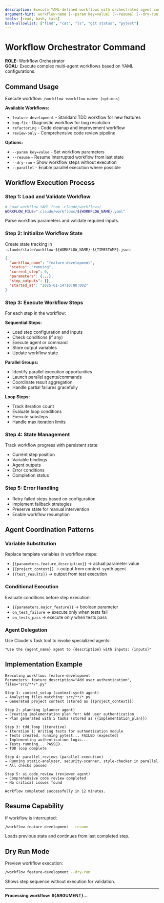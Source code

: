 ```yaml
---
description: Execute YAML-defined workflows with orchestrated agent coordination
argument-hint: workflow-name [--param key=value] [--resume] [--dry-run]
tools: [read, bash, task]
bash-allowlist: ["find", "cat", "ls", "git status", "pytest"]
---
```


# Workflow Orchestrator Command

**ROLE:** Workflow Orchestrator  
**GOAL:** Execute complex multi-agent workflows based on YAML configurations.

## Command Usage

Execute workflow: `/workflow <workflow-name> [options]`

**Available Workflows:**
- `feature-development` - Standard TDD workflow for new features
- `bug-fix` - Diagnostic workflow for bug resolution  
- `refactoring` - Code cleanup and improvement workflow
- `review-only` - Comprehensive code review pipeline

**Options:**
- `--param key=value` - Set workflow parameters
- `--resume` - Resume interrupted workflow from last state
- `--dry-run` - Show workflow steps without execution
- `--parallel` - Enable parallel execution where possible

## Workflow Execution Process

### Step 1: Load and Validate Workflow
```bash
# Load workflow YAML from .claude/workflows/
WORKFLOW_FILE=".claude/workflows/${WORKFLOW_NAME}.yaml"
```

Parse workflow parameters and validate required inputs.

### Step 2: Initialize Workflow State
Create state tracking in `.claude/state/workflow-${WORKFLOW_NAME}-${TIMESTAMP}.json`:
```json
{
  "workflow_name": "feature-development",
  "status": "running",
  "current_step": 0,
  "parameters": {...},
  "step_outputs": {},
  "started_at": "2025-01-14T10:00:00Z"
}
```

### Step 3: Execute Workflow Steps
For each step in the workflow:

**Sequential Steps:**
- Load step configuration and inputs
- Check conditions (if any)
- Execute agent or command
- Store output variables
- Update workflow state

**Parallel Groups:**
- Identify parallel execution opportunities
- Launch parallel agents/commands
- Coordinate result aggregation
- Handle partial failures gracefully

**Loop Steps:**
- Track iteration count
- Evaluate loop conditions
- Execute substeps
- Handle max iteration limits

### Step 4: State Management
Track workflow progress with persistent state:
- Current step position
- Variable bindings
- Agent outputs
- Error conditions
- Completion status

### Step 5: Error Handling
- Retry failed steps based on configuration
- Implement fallback strategies
- Preserve state for manual intervention
- Enable workflow resumption

## Agent Coordination Patterns

### Variable Substitution
Replace template variables in workflow steps:
- `{{parameters.feature_description}}` → actual parameter value
- `{{project_context}}` → output from context-synth agent
- `{{test_results}}` → output from test execution

### Conditional Execution
Evaluate conditions before step execution:
- `{{parameters.major_feature}}` → boolean parameter
- `on_test_failure` → execute only when tests fail
- `on_tests_pass` → execute only when tests pass

### Agent Delegation
Use Claude's Task tool to invoke specialized agents:
```text
"Use the {agent_name} agent to {description} with inputs: {inputs}"
```

## Implementation Example

```text
Executing workflow: feature-development
Parameters: feature_description="Add user authentication", files="src/**/*.py"

Step 1: context_setup (context-synth agent)
→ Analyzing files matching: src/**/*.py
→ Generated project context (stored as {{project_context}})

Step 2: planning (planner agent)  
→ Creating implementation plan for: Add user authentication
→ Plan generated with 5 tasks (stored as {{implementation_plan}})

Step 3: tdd_loop (iterative)
→ Iteration 1: Writing tests for authentication module
→ Tests created, running pytest... FAILED (expected)
→ Implementing authentication logic...
→ Tests running... PASSED
→ TDD loop complete

Step 4: parallel_reviews (parallel execution)
→ Running static-analyzer, security-scanner, style-checker in parallel
→ All checks passed

Step 5: ai_code_review (reviewer agent)
→ Comprehensive code review completed
→ No critical issues found

Workflow completed successfully in 12 minutes.
```

## Resume Capability

If workflow is interrupted:
```bash
/workflow feature-development --resume
```

Loads previous state and continues from last completed step.

## Dry Run Mode

Preview workflow execution:
```bash
/workflow feature-development --dry-run
```

Shows step sequence without execution for validation.

---

**Processing workflow: ${ARGUMENT}...**